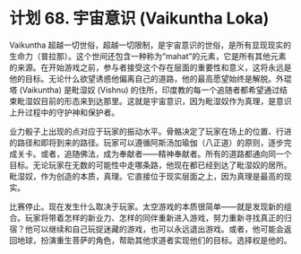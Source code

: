 # 计划 68. 宇宙意识 (Vaikuntha Loka)

Vaikuntha 超越一切世俗，超越一切限制，是宇宙意识的世俗，是所有显现现实的生命力（普拉那）。这个世间还包含一种称为“mahat”的元素，它是所有其他元素的来源。在开始游戏之前，参与者接受这个存在层面的重要性和意义，这将永远是他的目标。无论什么欲望诱惑他偏离自己的道路，他的最高愿望始终是解脱。外琨塔 (Vaikuntha) 是毗湿奴 (Vishnu) 的住所，印度教的每一个追随者都希望通过结束毗湿奴目前的形态来到达那里。这就是宇宙意识，因为毗湿奴作为真理，是意识上升过程中的守护神和保护者。

业力骰子上出现的点对应于玩家的振动水平。骨骼决定了玩家在场上的位置、行进的路径和即将到来的路径。玩家可以遵循阿斯汤加瑜伽（八正道）的原则，逐步完成关卡。或者，追随佛法，成为奉献者——精神奉献者。所有的道路都通向同一个目标。无论玩家在无数的可能性中走哪条路，他现在都已经到达了毗湿奴的居所。毗湿奴，作为创造的本质，真理。它直接位于现实层面之上，因为真理是最高的现实。

比赛停止。现在发生什么取决于玩家。太空游戏的本质很简单——就是发现新的组合。玩家将带着怎样的新业力、怎样的同伴重新进入游戏，努力重新寻找真正的归宿？他可以继续和自己玩捉迷藏的游戏，也可以永远退出游戏。或者，他可能会返回地球，扮演重生菩萨的角色，帮助其他求道者实现他们的目标。选择权是他的。
